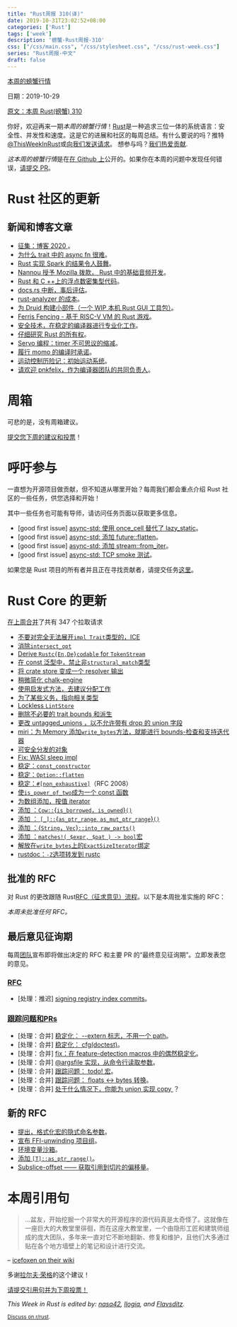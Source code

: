 ```yaml
---
title: "Rust周报 310(译)"
date: 2019-10-31T23:02:52+08:00
categories: ['Rust']
tags: ['week']
description: '螃蟹-Rust周报-310'
css: ["/css/main.css", "/css/stylesheet.css", "/css/rust-week.css"]
series: "Rust周报-中文"
draft: false
---
```


[本周的螃蟹行情](https://this-week-in-rust.org/)

日期：2019-10-29

[原文：本周 Rust(螃蟹) 310](https://this-week-in-rust.org/blog/2019/10/29/this-week-in-rust-310/)

你好，欢迎再来一期*本周的螃蟹行情*！[Rust](http://rust-lang.org)是一种追求三位一体的系统语言：安全性、并发性和速度。这是它的进展和社区的每周总结。有什么要说的吗？推特[@ThisWeekInRust](https://twitter.com/ThisWeekInRust)或[向我们发送请求](https://github.com/cmr/this-week-in-rust)。 想参与吗？[我们热爱贡献](https://github.com/rust-lang/rust/blob/master/CONTRIBUTING.md).

*这本周的螃蟹行情*是在[在 Github 上](https://github.com/cmr/this-week-in-rust)公开的。如果你在本周的问题中发现任何错误，[请提交 PR](https://github.com/cmr/this-week-in-rust/pulls)。

# Rust 社区的更新

## 新闻和博客文章

- [征集：博客 2020 ](https://blog.rust-lang.org/2019/10/29/A-call-for-blogs-2020.html)。
- [为什么 trait 中的 async fn 很难](https://smallcultfollowing.com/babysteps/blog/2019/10/26/async-fn-in-traits-are-hard/)。
- [Rust 实现 Spark 的结果令人鼓舞](https://medium.com/@rajasekar3eg/fastspark-a-new-fast-native-implementation-of-spark-from-scratch-368373a29a5c)。
- [Nannou 授予 Mozilla 拨款， Rust 中的基础音频开发](https://nannou.cc/posts/moss_grant_announce)。
- [Rust 和 C ++上的浮点数密集型代码](https://www.reidatcheson.com/hpc/architecture/performance/rust/c++/2019/10/19/measure-cache.html)。
- [docs.rs 中断，事后评估](https://blog.rust-lang.org/inside-rust/2019/10/24/docsrs-outage-postmortem.html)。
- [rust-analyzer 的成本](https://rust-analyzer.github.io/2019/10/16/finance.html)。
- [为 Druid 构建小部件（一个 WIP 本机 Rust GUI 工具包）](https://pauljmiller.com/posts/druid-widget-tutorial.html)。
- [Ferris Fencing - 基于 RISC-V VM 的 Rust 游戏](http://www.ferrisfencing.org/)。
- [安全技术，在稳定的编译器进行专业化工作](https://github.com/dtolnay/case-studies/blob/master/autoref-specialization/README.md)。
- [仔细研究 Rust 的所有权](https://blog.thoughtram.io/ownership-in-rust/)。
- [Servo 编程：timer 不可思议的缩减](https://medium.com/programming-servo/programming-servo-the-incredibly-shrinking-timer-7283ae2a2669)。
- [履行 momo 的编译时承诺](https://llogiq.github.io/2019/10/28/momo-fast.html)。
- [运动控制历险记：初始运动系统](http://adventures.michaelfbryan.com/posts/initial-motion-system/)。
- [请欢迎 pnkfelix，作为编译器团队的共同负责人](https://blog.rust-lang.org/inside-rust/2019/10/24/pnkfelix-compiler-team-co-lead.html)。

# 周箱

可悲的是，没有周箱建议。

[提交您下周的建议和投票][submit_crate]！

[submit_crate]: https://users.rust-lang.org/t/crate-of-the-week/2704

# 呼吁参与

一直想为开源项目做贡献，但不知道从哪里开始？每周我们都会重点介绍 Rust 社区的一些任务，供您选择和开始！

其中一些任务也可能有导师，请访问任务页面以获取更多信息。

- \[good first issue] [async-std: 使用 once_cell 替代了 lazy_static](https://github.com/async-rs/async-std/issues/406)。
- \[good first issue] [async-std: 添加 future::flatten](https://github.com/async-rs/async-std/issues/404)。
- \[good first issue] [async-std: 添加 stream::from_iter](https://github.com/async-rs/async-std/issues/400)。
- \[good first issue] [async-std: TCP smoke 测试](https://github.com/async-rs/async-std/issues/407)。

如果您是 Rust 项目的所有者并且正在寻找贡献者，请提交任务[这里][guidelines]。

[guidelines]: https://users.rust-lang.org/t/twir-call-for-participation/4821

# Rust Core 的更新

[在上周合并][merged]了共有 347 个拉取请求

[merged]: https://github.com/search?q=is%3Apr+org%3Arust-lang+is%3Amerged+merged%3A2019-10-21..2019-10-28

- [不要对完全无法展开`impl Trait`类型的，ICE](https://github.com/rust-lang/rust/pull/65777)
- [消除`intersect_opt`](https://github.com/rust-lang/rust/pull/65648)
- [Derive `Rustc{En,De}codable` for `TokenStream`](https://github.com/rust-lang/rust/pull/65641)
- [在 const 泛型中，禁止非`structural_match`类型](https://github.com/rust-lang/rust/pull/65627)
- [将 crate store 变成一个 resolver 输出](https://github.com/rust-lang/rust/pull/65625)
- [稍微简化 chalk-engine](https://github.com/rust-lang/chalk/pull/264)
- [使用启发式方法，去建议分配工作](https://github.com/rust-lang/rust/pull/65566)
- [为了某些义务，指向相关类型](https://github.com/rust-lang/rust/pull/65288)
- [Lockless `LintStore`](https://github.com/rust-lang/rust/pull/65193)
- [删除不必要的 trait bounds 和派生](https://github.com/rust-lang/rust/pull/65647)
- [更改 untagged_unions ，以不允许带有 drop 的 union 字段](https://github.com/rust-lang/rust/pull/62330)
- [miri：为 Memory 添加`write_bytes`方法，就能进行 bounds-检查和支持迭代器](https://github.com/rust-lang/rust/pull/65621)
- [可安全分发的对象](https://github.com/rust-lang/rust/pull/57545)
- [Fix: WASI sleep impl](https://github.com/rust-lang/rust/pull/65617)
- [稳定：`const_constructor`](https://github.com/rust-lang/rust/pull/65188)
- [稳定：`Option::flatten`](https://github.com/rust-lang/rust/pull/64747)
- [稳定：`#[non_exhaustive]`](https://github.com/rust-lang/rust/pull/64639)（RFC 2008）
- [使`is_power_of_two`成为一个 const 函数](https://github.com/rust-lang/rust/pull/65092)
- [为数组添加，按值 iterator ](https://github.com/rust-lang/rust/pull/62959)
- [添加 ：`Cow::`{`is_borrowed`，`is_owned`}`()`](https://github.com/rust-lang/rust/pull/65144)
- [添加 ： `[_]::`{`as_ptr_range`, `as_mut_ptr_range`}`()`](https://github.com/rust-lang/rust/pull/65806)
- [添加 ：{`String`，`Vec`}`::into_raw_parts()`](https://github.com/rust-lang/rust/pull/65705)
- [添加 ：`matches!( $expr, $pat ) -> bool`宏](https://github.com/rust-lang/rust/pull/65479)
- [解放在`write_bytes`上的`ExactSizeIterator`绑定](https://github.com/rust-lang/rust/pull/65704)
- [rustdoc：`-Z`选项转发到 rustc](https://github.com/rust-lang/rust/pull/65314)

## 批准的 RFC

对 Rust 的更改跟随 Rust[RFC（征求意见）流程](https://github.com/rust-lang/rfcs#rust-rfcs)。以下是本周批准实施的 RFC：

_本周未批准任何 RFC。_

## 最后意见征询期

每周[团队](https://www.rust-lang.org/team.html)宣布即将做出决定的 RFC 和主要 PR 的“最终意见征询期”。立即发表您的意见。

### [RFC](https://github.com/rust-lang/rfcs/labels/final-comment-period)

- \[处理：推迟] [signing registry index commits](https://github.com/rust-lang/rfcs/pull/2474)。

### [跟踪问题和PRs](https://github.com/rust-lang/rust/labels/final-comment-period)

- \[处理：合并] [稳定化： --extern 标志，不用一个 path](https://github.com/rust-lang/rust/pull/64882)。
- \[处理：合并] [稳定化： cfg(doctest)](https://github.com/rust-lang/rust/pull/63803)。
- \[处理：合并] [fix：在 feature-detection macros 中的偶然稳定化](https://github.com/rust-lang/rust/pull/64534)。
- \[处理：合并] [@argsfile 实现，从命令行读取参数](https://github.com/rust-lang/rust/issues/63576)。
- \[处理：合并] [跟踪问题： todo! 宏](https://github.com/rust-lang/rust/issues/59277)。
- \[处理：合并] [跟踪问题： floats ↔ bytes 转换](https://github.com/rust-lang/rust/issues/60446)。
- \[处理：合并] [处于什么情况下，你能为 union 实现 copy ](https://github.com/rust-lang/rust/issues/65748)？

## 新的 RFC

- [提出，格式化宏的隐式命名参数](https://github.com/rust-lang/rfcs/pull/2795)。
- [宣布 FFI-unwinding 项目组](https://github.com/rust-lang/rfcs/pull/2797)。
- [环境变量沙箱](https://github.com/rust-lang/rfcs/pull/2794)。
- [添加 `[T]::as_ptr_range()`](https://github.com/rust-lang/rfcs/pull/2791)。
- [Subslice-offset —— 获取引用到切片的偏移量](https://github.com/rust-lang/rfcs/pull/2796)。

# 本周引用句

> …盆友，开始挖掘一个非常大的开源程序的源代码真是太奇怪了。这就像在一座巨大的大教堂里徘徊，而在这座大教堂里，一个由隐形工匠和建筑师组成的庞大团队，多年来一直对它不断地翻新、修复和维护，且他们大多通过贴在各个地方墙壁上的笔记和设计进行交流。

– [icefoxen on their wiki](https://wiki.alopex.li/WhereRustcSpendsItsTime)

多谢[拉尔夫·荣格](https://users.rust-lang.org/t/twir-quote-of-the-week/328/717)的这个建议！

[请提交引用句并为下周投票！](https://users.rust-lang.org/t/twir-quote-of-the-week/328)

_This Week in Rust is edited by: [nasa42](https://github.com/nasa42), [llogiq](https://github.com/llogiq), and [Flavsditz](https://github.com/Flavsditz)._

<small>[Discuss on r/rust](https://www.reddit.com/r/rust/comments/d6920w/this_week_in_rust_304/).</small>
